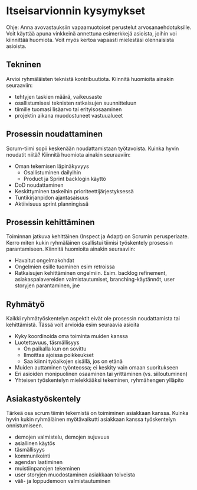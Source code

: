 # Itseisarvionnin kysymykset

Ohje: Anna avovastauksiin vapaamuotoiset perustelut arvosanaehdotuksille. Voit käyttää apuna vinkkeinä annettuna esimerkkejä asioista, joihin voi kiinnittää huomiota. Voit myös kertoa vapaasti mielestäsi olennaisista asioista.

## Tekninen

Arvioi ryhmäläisten teknistä kontribuutiota. Kiinnitä huomioita ainakin seuraaviin:
- tehtyjen taskien määrä, vaikeusaste
- osallistumisesi teknisten ratkaisujen suunnitteluun
- tiimille tuomasi lisäarvo tai erityisosaaminen
- projektin aikana muodostuneet vastuualueet

## Prosessin noudattaminen

Scrum-tiimi sopii keskenään noudattamistaan työtavoista. Kuinka hyvin noudatit niitä? Kiinnitä huomiota ainakin seuraaviin:
- Oman tekemisen läpinäkyvyys
  - Osallistuminen dailyihin
  - Product ja Sprint backlogin käyttö
- DoD noudattaminen
- Keskittyminen taskeihin prioriteettijärjestyksessä  
- Tuntikirjanpidon ajantasaisuus
- Aktiivisuus sprint planningissä

## Prosessin kehittäminen

Toiminnan jatkuva kehittäinen (Inspect ja Adapt) on Scrumin perusperiaate. Kerro miten kukin ryhmäläinen osallistui tiimisi työskentely prosessin parantamiseen. Kiinnitä huomioita ainakin seuraaviin:
- Havaitut ongelmakohdat
- Ongelmien esille tuominen esim retroissa
- Ratkaisujen kehittäminen ongelmiin. Esim. backlog refinement, asiakaspalavereiden valmistautumiset, branching-käytännöt, user storyjen parantaminen, jne

## Ryhmätyö

Kaikki ryhmätyöskentelyn aspektit eivät ole prosessin noudattamista tai kehittämistä. Tässä voit arvioida esim seuraavia asioita
- Kyky koordinoida oma toiminta muiden kanssa
- Luotettavuus, täsmällisyys
  - On paikalla kun on sovittu
  - Ilmoittaa ajoissa poikkeukset
  - Saa kiinni työaikojen sisällä, jos on etänä
- Muiden auttaminen työnteossa; ei keskity vain omaan suoritukseen
- Eri asioiden monipuolinen osaaminen tai yrittäminen (vs. siiloutuminen)
- Yhteisen työskentelyn mielekkääksi tekeminen, ryhmähengen ylläpito

## Asiakastyöskentely

Tärkeä osa scrum tiimin tekemistä on toimiminen asiakkaan kanssa. Kuinka hyvin kukin ryhmäläinen myötävaikutti asiakkaan kanssa työskentelyn onnistumiseen.
- demojen valmistelu, demojen sujuvuus
- asiallinen käytös
- täsmällisyys
- kommunikointi
- agendan laatiminen
- muistiinpanojen tekeminen
- user storyjen muodostaminen asiakkaan toiveista
- väli- ja loppudemoon valmistautuminen
